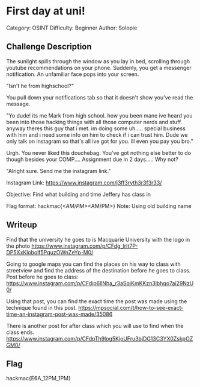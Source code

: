 # First day at uni!

Category: OSINT
Difficulty: Beginner
Author: Solopie

## Challenge Description

The sunlight spills through the window as you lay in bed, scrolling through youtube recommendations on your phone. Suddenly, you get a messenger notification. An unfamiliar face pops into your screen.

"Isn't he from highschool?"

You pull down your notifications tab so that it doesn't show you've read the message.

"Yo dude! its me Mark from high school. how you been mane ive heard you been into those hacking things with all those computer nerds and stuff. anyway theres this guy that i met. im doing some uh..... special business with him and i need some info on him to check if i can trust him. Dude we only talk on instagram so that's all ive got for you. ill even you pay you bro."

Urgh. You never liked this douchebag. You've got nothing else better to do though besides your COMP.... Assignment due in 2 days..... Why not?

"Alright sure. Send me the instagram link."

Instagram Link: https://www.instagram.com/j3ff3ryth3r3f3r33/

Objective: Find what building and time Jeffery has class in

Flag format: hackmac{<building name>_<start hour><AM/PM>_<end hour><AM/PM>}
Note: Using old building name

## Writeup

Find that the university he goes to is Macquarie University with the logo in the photo
https://www.instagram.com/p/CFdg_lrlt7P-DP5XxKlobolf5PquzOWnZeYp-M0/

Going to google maps you can find the places on his way to class with streetview and find the address of the destination before he goes to class.
Post before he goes to class: https://www.instagram.com/p/CFdip6llNha_r3aSqjKmKKzn3lbhqo7ai29NzU0/

Using that post, you can find the exact time the post was made using the technique found in this post.
https://mpsocial.com/t/how-to-see-exact-time-an-instagram-post-was-made/35086

There is another post for after class which you will use to find when the class ends.
https://www.instagram.com/p/CFdpTh9log5KjoUFru3bjDG13C3YX0ZskpOZGM0/


## Flag

hackmac{E6A_12PM_1PM}


